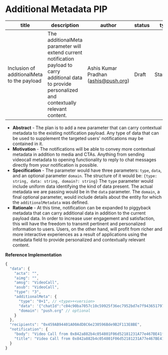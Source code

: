 # Additional Metadata PIP

| title | description | author | status | type | category | subcategory | created |
| --- | --- | --- | --- | --- | --- | --- | --- |
| Inclusion of additionalMeta to the payload | The additionalMeta parameter will extend current notification payload to carry additional data to provide personalized and contextually relevant content. | Ashis Kumar Pradhan (ashis@push.org) | Draft | Standard | PRC | Notification | 2023-02-02 |
- **Abstract** - The plan is to add a new parameter that can carry contextual metadata to the existing notification payload. Any type of data that can be used to supplement the targeted users' notifications may be contained in it.
- **Motivation** - The notifications will be able to convey more contextual metadata in addition to media and CTAs. Anything from sending videocall metadata to opening functionality to reply to chat messages directly from your notification is possible.
- **Specification** - The parameter would have three parameters: `type`, `data`, and an optional parameter `domain`. The structure of it would be:
`{type: string, data: string, domain?: string}`
 The `type` parameter would include uniform data identifying the kind of data present. The actual metadata we are passing would be in the `data` parameter. The `domain`, a final optional parameter, would include details about the entity for which the `additionalMetadata` was defined.
- **Rationale** - At this time, notification can be expanded to piggyback metadata that can carry additional data in addition to the current payload data. In order to increase user engagement and satisfaction, this will have the freedom to transmit pertinent and personalized information to users. Users, on the other hand, will profit from richer and more interactive experiences as a result of applications using the metadata field to provide personalized and contextually relevant content.

**Reference Implementation**

```jsx
{
  "data": {
    "acta": "",
    "aimg": "",
    "amsg": "VideoCall",
    "asub": "VideoCall",
    "type": "3",
    "additionalMeta": {
      "type": "0+1", // <type>+<version>
      "data": '{"chatId":"c04c90ba7057c10c59925f36ec7952bd7e7f9436517977115da2bdcd5b28ec30","status":4,"senderAddress":"0x842a882b4c054801F06d52181231A77e467BE41f","signalingData":null,"recipientAddress":"0x459AB94401A00AdD8C6e230596Bde9B2F113E8BE"}',
      "domain": "push.org" // optional
    }
  },
  "recipients": "0x459AB94401A00AdD8C6e230596Bde9B2F113E8BE",
  "notification": {
    "body": "Video Call from 0x842a882b4c054801F06d52181231A77e467BE41f",
    "title": "Video Call from 0x842a882b4c054801F06d52181231A77e467BE41f"
  }
}
```
